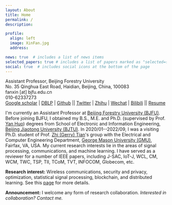 ```yaml
---
layout: About
title: Home
permalink: /
description: 

profile:
  align: left
  image: XinFan.jpg
  address: 

news: true  # includes a list of news items
selected_papers: true # includes a list of papers marked as "selected={true}"
social: true  # includes social icons at the bottom of the page
---
```


Assistant Professor, Beijing Forestry University<br>
No. 35 Qinghua East Road, Haidian, Beijing, China, 100083<br>
fanxin [at] bjfu.edu.cn<br>
010-62337273<br>
[Google scholar](https://scholar.google.com/citations?user=842OjAQAAAAJ) | [DBLP](https://dblp.org/pid/87/3021-4.html) | [Github](https://github.com/fuanxiyin) || [Twitter](https://twitter.com/fuanxiyin) | [Zhihu](https://www.zhihu.com/people/fuanxiyin) | [Wechat](http://fuanxiyin.github.io/assets/img/wechat_public_account-Xin.jpg) | [Bilibili](https://space.bilibili.com/482171014) || [Resume](https://www.jianguoyun.com/p/DT19M7AQ4ZnTCxiS_oYFIAA) 


I'm currently an Assistant Professor at [Beijing Forestry University (BJFU)](http://www.bjfu.edu.cn/). Before joining BJFU, I obtained my B.S., M.E. and Ph.D. (supervised by Prof. [Yan Huo](https://faculty.bjtu.edu.cn/8416/)) degrees from School of Electronic and Information Engineering, [Beijing Jiaotong University (BJTU)](https://www.bjtu.edu.cn/). In 2020/01--2022/09, I was a visiting Ph.D. student of Prof. [Zhi (Gerry) Tian](https://people-ece.vse.gmu.edu/~ztian1/)'s group with the Electrical and Computer Engineering Department, [George Mason University (GMU)](https://www.gmu.edu/), Fairfax, VA, USA. My current research interests lie in the areas of signal processing, communications, and machine learning. I have served as a reviewer for a number of IEEE papers, including J-SAC, IoT-J, WCL, CM, WCM, TWC, TSP, TII, TCoM, TVT, INFOCOM, Globecom, etc.


**Research interest:** Wireless communications, security and privacy, optimization, statistical signal processing, blockchain, and distributed learning. See this [page](https://fuanxiyin.github.io/research/) for more details. 


**Announcement:** I welcome any form of research collaboration. *Interested in collaboration? Contact me.*


